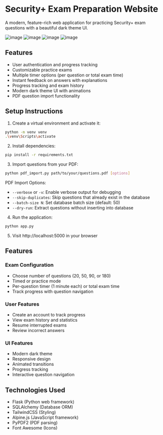 # Security+ Exam Preparation Website

A modern, feature-rich web application for practicing Security+ exam questions with a beautiful dark theme UI.

![image](https://github.com/user-attachments/assets/57a2167d-8b2f-4df7-971f-f338f18a1d13)
![image](https://github.com/user-attachments/assets/4d0d203b-dcb1-46ba-9740-81d5f9519695)
![image](https://github.com/user-attachments/assets/e357d296-2c29-486a-adaf-33650ff6668c)
![image](https://github.com/user-attachments/assets/14b299cd-ed65-4c71-9f13-07c8cc1c1a20)




## Features

- User authentication and progress tracking
- Customizable practice exams
- Multiple timer options (per question or total exam time)
- Instant feedback on answers with explanations
- Progress tracking and exam history
- Modern dark theme UI with animations
- PDF question import functionality

## Setup Instructions

1. Create a virtual environment and activate it:
```bash
python -m venv venv
.\venv\Scripts\activate
```

2. Install dependencies:
```bash
pip install -r requirements.txt
```

3. Import questions from your PDF:
```bash
python pdf_import.py path/to/your/questions.pdf [options]
```

PDF Import Options:
- `--verbose` or `-v`: Enable verbose output for debugging
- `--skip-duplicates`: Skip questions that already exist in the database
- `--batch-size N`: Set database batch size (default: 50)
- `--dry-run`: Extract questions without inserting into database

4. Run the application:
```bash
python app.py
```

5. Visit http://localhost:5000 in your browser

## Features

### Exam Configuration
- Choose number of questions (20, 50, 90, or 180)
- Timed or practice mode
- Per-question timer (1 minute each) or total exam time
- Track progress with question navigation

### User Features
- Create an account to track progress
- View exam history and statistics
- Resume interrupted exams
- Review incorrect answers

### UI Features
- Modern dark theme
- Responsive design
- Animated transitions
- Progress tracking
- Interactive question navigation

## Technologies Used

- Flask (Python web framework)
- SQLAlchemy (Database ORM)
- TailwindCSS (Styling)
- Alpine.js (JavaScript framework)
- PyPDF2 (PDF parsing)
- Font Awesome (Icons)
